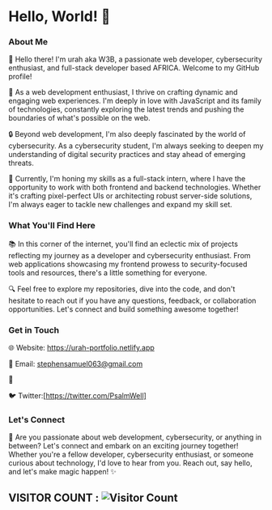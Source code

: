 # Hello, World! 👋

### About Me

🌟 Hello there! I'm urah aka W3B, a passionate web developer, cybersecurity enthusiast, and full-stack developer based AFRICA. Welcome to my GitHub profile!

🚀 As a web development enthusiast, I thrive on crafting dynamic and engaging web experiences. I'm deeply in love with JavaScript and its family of technologies, constantly exploring the latest trends and pushing the boundaries of what's possible on the web.

🔒 Beyond web development, I'm also deeply fascinated by the world of cybersecurity. As a cybersecurity student, I'm always seeking to deepen my understanding of digital security practices and stay ahead of emerging threats.

💼 Currently, I'm honing my skills as a full-stack intern, where I have the opportunity to work with both frontend and backend technologies. Whether it's crafting pixel-perfect UIs or architecting robust server-side solutions, I'm always eager to tackle new challenges and expand my skill set.

### What You'll Find Here

📚 In this corner of the internet, you'll find an eclectic mix of projects reflecting my journey as a developer and cybersecurity enthusiast. From web applications showcasing my frontend prowess to security-focused tools and resources, there's a little something for everyone.

🔍 Feel free to explore my repositories, dive into the code, and don't hesitate to reach out if you have any questions, feedback, or collaboration opportunities. Let's connect and build something awesome together!

### Get in Touch

🌐 Website: https://urah-portfolio.netlify.app

📧 Email: stephensamuel063@gmail.com

🔗 

🐦 Twitter:[https://twitter.com/PsalmWell]

### Let's Connect

🚀 Are you passionate about web development, cybersecurity, or anything in between? Let's connect and embark on an exciting journey together! Whether you're a fellow developer, cybersecurity enthusiast, or someone curious about technology, I'd love to hear from you. Reach out, say hello, and let's make magic happen! ✨


 
## VISITOR COUNT : ![Visitor Count](https://profile-counter.glitch.me/{kill-switch-pro}/count.svg)
<!---
kill-switch-pro/kill-switch-pro is a ✨ special ✨ repository because its `README.md` (this file) appears on your GitHub profile.
You can click the Preview link to take a look at your changes.
--->

